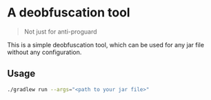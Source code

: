 # A deobfuscation tool

> Not just for anti-proguard

This is a simple deobfuscation tool, which can be used for any jar file without any configuration.

## Usage

```bash
./gradlew run --args="<path to your jar file>"
```
